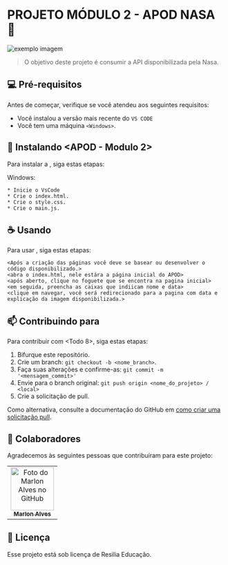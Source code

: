# PROJETO MÓDULO 2 - APOD NASA 🚀

<img src="https://media.discordapp.net/attachments/999712721941581977/1011687121964236830/ProjetoApod.jpg?width=889&height=400" alt="exemplo imagem">

> O objetivo deste projeto é consumir a API disponibilizada pela Nasa. 

## 💻 Pré-requisitos

Antes de começar, verifique se você atendeu aos seguintes requisitos:

* Você instalou a versão mais recente do `VS CODE`
* Você tem uma máquina `<Windows>`.

## 🚀 Instalando <APOD - Modulo 2>

Para instalar a <APOD>, siga estas etapas:

Windows:
```
* Inicie o VsCode
* Crie o index.html.
* Crie o style.css.
* Crie o main.js.
```

## ☕ Usando <APOD>

Para usar <APOD>, siga estas etapas:

```
<Após a criação das páginas você deve se basear ou desenvolver o código disponibilizado.>
<abra o index.html, nele estára a página inicial do APOD>
<após aberto, clique no foguete que se encontra na pagina inicial>
<em seguida, preencha as caixas que indiicam nome e data>
<clique em navegar, você será redirecionado para a pagina com data e explicação da imagem disponibilizada.>
```

## 📫 Contribuindo para <APOD>

Para contribuir com <Todo 8>, siga estas etapas:

1. Bifurque este repositório.
2. Crie um branch: `git checkout -b <nome_branch>`.
3. Faça suas alterações e confirme-as: `git commit -m '<mensagem_commit>'`
4. Envie para o branch original: `git push origin <nome_do_projeto> / <local>`
5. Crie a solicitação de pull.

Como alternativa, consulte a documentação do GitHub em [como criar uma solicitação pull](https://help.github.com/en/github/collaborating-with-issues-and-pull-requests/creating-a-pull-request).

## 🤝 Colaboradores

Agradecemos às seguintes pessoas que contribuíram para este projeto:

<table>
  <tr>
    <td align="center">
      <a href="#">
        <img src="https://cdn.discordapp.com/attachments/999712721941581977/1003868547711254528/86992904.jpg" width="100px;" alt="Foto do Marlon Alves no GitHub"/><br>
        <sub>
          <b>Marlon Alves</b>
        </sub>
      </a>
    </td>
</table>

## 📝 Licença

Esse projeto está sob licença de Resilia Educação. 
